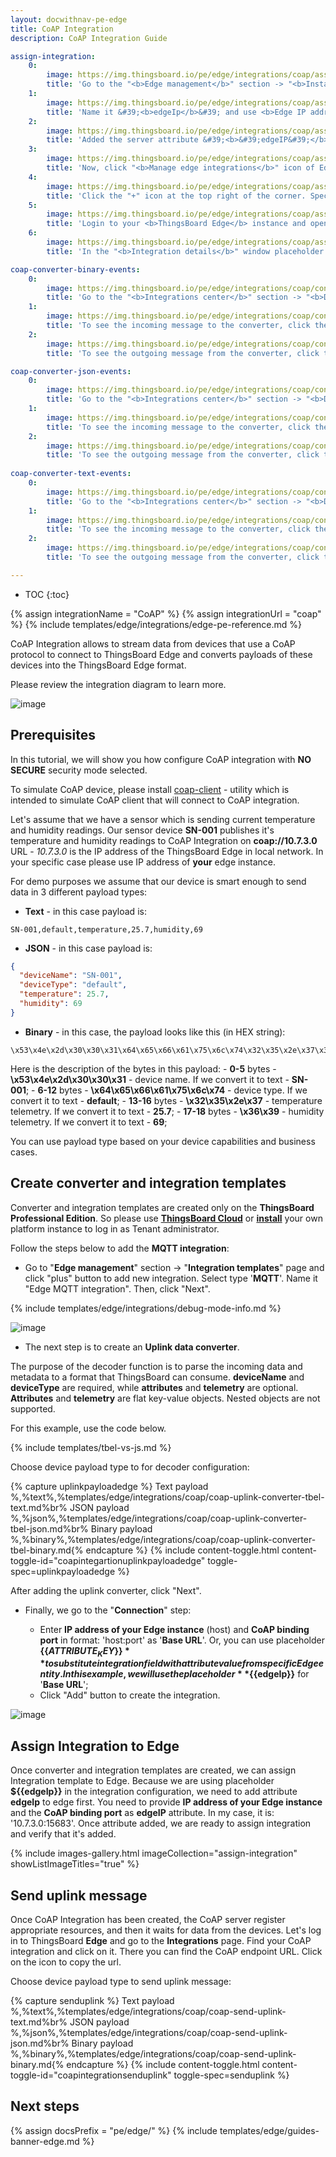 ```yaml
---
layout: docwithnav-pe-edge
title: CoAP Integration
description: CoAP Integration Guide

assign-integration:
    0:
        image: https://img.thingsboard.io/pe/edge/integrations/coap/assign-coap-integration-1-edge.png
        title: 'Go to the "<b>Edge management</b>" section -> "<b>Instances</b>" page, click on your edge instance to open "Edge details" window, and navigate to the "<b>Attributes</b>" tab. Click "plus" icon to add new <b>server attribute</b> to Edge;'
    1:
        image: https://img.thingsboard.io/pe/edge/integrations/coap/assign-coap-integration-2-edge.png
        title: 'Name it &#39;<b>edgeIp</b>&#39; and use <b>Edge IP address</b> and <b>CoAP bind port</b> in following format: &#39;host:port&#39;. After, click "Add" button;'
    2:
        image: https://img.thingsboard.io/pe/edge/integrations/coap/assign-coap-integration-3-edge.png
        title: 'Added the server attribute &#39;<b>&#39;edgeIP&#39;</b>&#39; to the edge;'
    3:
        image: https://img.thingsboard.io/pe/edge/integrations/coap/assign-coap-integration-4-edge.png
        title: 'Now, click "<b>Manage edge integrations</b>" icon of Edge entity;'
    4:
        image: https://img.thingsboard.io/pe/edge/integrations/coap/assign-coap-integration-5-edge.png
        title: 'Click the "+" icon at the top right of the corner. Specify your integration and click "Assign" button to assign it to the Edge;'
    5:
        image: https://img.thingsboard.io/pe/edge/integrations/coap/assign-coap-integration-6-edge.png
        title: 'Login to your <b>ThingsBoard Edge</b> instance and open "<b>Integrations center</b>" section -> "<b>Integrations</b>" page. You should see your integration. Click on it;'
    6:
        image: https://img.thingsboard.io/pe/edge/integrations/coap/assign-coap-integration-7-edge.png
        title: 'In the "<b>Integration details</b>" window placeholder <b>${{edgeIP}}</b> will be replaced with the value of the attribute.'

coap-converter-binary-events:
    0:
        image: https://img.thingsboard.io/pe/edge/integrations/coap/converter-events-coap-1-edge.png
        title: 'Go to the "<b>Integrations center</b>" section -> "<b>Data converters</b>" page, click on the uplink converter to open "Data converter details" window, and navigate to the "<b>Events</b>" tab. There you will find an uplink message;'
    1:
        image: https://img.thingsboard.io/pe/edge/integrations/coap/converter-events-coap-binary-payload-2-edge.png
        title: 'To see the incoming message to the converter, click the three dots in the &#39;In&#39; column;'
    2:
        image: https://img.thingsboard.io/pe/edge/integrations/coap/converter-events-coap-3-edge.png
        title: 'To see the outgoing message from the converter, click the three dots in the &#39;Out&#39; column.'

coap-converter-json-events:
    0:
        image: https://img.thingsboard.io/pe/edge/integrations/coap/converter-events-coap-1-edge.png
        title: 'Go to the "<b>Integrations center</b>" section -> "<b>Data converters</b>" page, click on the uplink converter to open "Data converter details" window, and navigate to the "<b>Events</b>" tab. There you will find an uplink message;'
    1:
        image: https://img.thingsboard.io/pe/edge/integrations/coap/converter-events-coap-json-payload-2-edge.png
        title: 'To see the incoming message to the converter, click the three dots in the &#39;In&#39; column;'
    2:
        image: https://img.thingsboard.io/pe/edge/integrations/coap/converter-events-coap-3-edge.png
        title: 'To see the outgoing message from the converter, click the three dots in the &#39;Out&#39; column.'
    
coap-converter-text-events:
    0:
        image: https://img.thingsboard.io/pe/edge/integrations/coap/converter-events-coap-1-edge.png
        title: 'Go to the "<b>Integrations center</b>" section -> "<b>Data converters</b>" page, click on the uplink converter to open "Data converter details" window, and navigate to the "<b>Events</b>" tab. There you will find an uplink message;'
    1:
        image: https://img.thingsboard.io/pe/edge/integrations/coap/converter-events-coap-text-payload-2-edge.png
        title: 'To see the incoming message to the converter, click the three dots in the &#39;In&#39; column;'
    2:
        image: https://img.thingsboard.io/pe/edge/integrations/coap/converter-events-coap-3-edge.png
        title: 'To see the outgoing message from the converter, click the three dots in the &#39;Out&#39; column.'

---
```


* TOC
{:toc}

{% assign integrationName = "CoAP" %}
{% assign integrationUrl = "coap" %}
{% include templates/edge/integrations/edge-pe-reference.md %}

CoAP Integration allows to stream data from devices that use a CoAP protocol to connect to ThingsBoard Edge and converts payloads of these devices into the ThingsBoard Edge format.

Please review the integration diagram to learn more.

![image](https://img.thingsboard.io/user-guide/integrations/coap-integration.svg)

## Prerequisites

In this tutorial, we will show you how configure CoAP integration with **NO SECURE** security mode selected. 

To simulate CoAP device, please install [coap-client](http://manpages.ubuntu.com/manpages/focal/man5/coap-client.5.html) - utility which is intended to simulate CoAP client that will connect to CoAP integration.

Let's assume that we have a sensor which is sending current temperature and humidity readings.
Our sensor device **SN-001** publishes it's temperature and humidity readings to CoAP Integration on **coap://10.7.3.0** URL - *10.7.3.0* is the IP address of the ThingsBoard Edge in local network. In your specific case please use IP address of **your** edge instance.

For demo purposes we assume that our device is smart enough to send data in 3 different payload types:
- **Text** - in this case payload is:
```text
SN-001,default,temperature,25.7,humidity,69
```

- **JSON** - in this case payload is:
```json
{
  "deviceName": "SN-001",
  "deviceType": "default",
  "temperature": 25.7,
  "humidity": 69
}
```

- **Binary** - in this case, the payload looks like this (in HEX string):
```text
\x53\x4e\x2d\x30\x30\x31\x64\x65\x66\x61\x75\x6c\x74\x32\x35\x2e\x37\x36\x39
``` 
  Here is the description of the bytes in this payload:
    - **0-5** bytes - **\x53\x4e\x2d\x30\x30\x31** - device name. If we convert it to text - **SN-001**;
    - **6-12** bytes - **\x64\x65\x66\x61\x75\x6c\x74** - device type. If we convert it to text - **default**;
    - **13-16** bytes - **\x32\x35\x2e\x37** - temperature telemetry. If we convert it to text - **25.7**;
    - **17-18** bytes - **\x36\x39** - humidity telemetry. If we convert it to text - **69**;

You can use payload type based on your device capabilities and business cases.

## Create converter and integration templates

Converter and integration templates are created only on the **ThingsBoard Professional Edition**.
So please use [**ThingsBoard Cloud**](https://thingsboard.cloud/signup) or [**install**](/docs/user-guide/install/pe/installation-options/) your own platform instance to log in as Tenant administrator.

Follow the steps below to add the **MQTT integration**:

- Go to "**Edge management**" section -> "**Integration templates**" page and click "plus" button to add new integration. Select type '**MQTT**'. Name it "Edge MQTT integration". Then, click "Next".

{% include templates/edge/integrations/debug-mode-info.md %}

![image](https://img.thingsboard.io/pe/edge/integrations/coap/add-coap-integration-template-1-edge.png)

- The next step is to create an **Uplink data converter**.

The purpose of the decoder function is to parse the incoming data and metadata to a format that ThingsBoard can consume.
**deviceName** and **deviceType** are required, while **attributes** and **telemetry** are optional.
**Attributes** and **telemetry** are flat key-value objects. Nested objects are not supported.

For this example, use the code below.

{% include templates/tbel-vs-js.md %}

Choose device payload type to for decoder configuration:

{% capture uplinkpayloadedge %}
Text payload<br>%,%text%,%templates/edge/integrations/coap/coap-uplink-converter-tbel-text.md%br%
JSON payload<br>%,%json%,%templates/edge/integrations/coap/coap-uplink-converter-tbel-json.md%br%
Binary payload<br>%,%binary%,%templates/edge/integrations/coap/coap-uplink-converter-tbel-binary.md{% endcapture %}
{% include content-toggle.html content-toggle-id="coapintegartionuplinkpayloadedge" toggle-spec=uplinkpayloadedge %}

After adding the uplink converter, click "Next".

- Finally, we go to the "**Connection**" step:

  - Enter **IP address of your Edge instance** (host) and **CoAP binding port** in format: 'host:port' as '**Base URL**'. Or, you can use placeholder **$\{\{ATTRIBUTE_KEY\}\}** to substitute integration field with attribute value from specific Edge entity.
  In this example, we will use the placeholder **$\{\{edgeIp\}\}** for '**Base URL**';
  - Click "Add" button to create the integration.

![image](https://img.thingsboard.io/pe/edge/integrations/coap/add-coap-integration-template-3-edge.png)

## Assign Integration to Edge

Once converter and integration templates are created, we can assign Integration template to Edge.
Because we are using placeholder **$\{\{edgeIp\}\}** in the integration configuration, we need to add attribute **edgeIp** to edge first.
You need to provide **IP address of your Edge instance** and the **CoAP binding port** as **edgeIP** attribute. In my case, it is: '10.7.3.0:15683'.
Once attribute added, we are ready to assign integration and verify that it's added.

{% include images-gallery.html imageCollection="assign-integration" showListImageTitles="true" %}

## Send uplink message

Once CoAP Integration has been created, the CoAP server register appropriate resources, and then it waits for data from the devices.
Let's log in to ThingsBoard **Edge** and go to the **Integrations** page. Find your CoAP integration and click on it. There you can find the CoAP endpoint URL. Click on the icon to copy the url.

Choose device payload type to send uplink message:

{% capture senduplink %}
Text payload<br>%,%text%,%templates/edge/integrations/coap/coap-send-uplink-text.md%br%
JSON payload<br>%,%json%,%templates/edge/integrations/coap/coap-send-uplink-json.md%br%
Binary payload<br>%,%binary%,%templates/edge/integrations/coap/coap-send-uplink-binary.md{% endcapture %}
{% include content-toggle.html content-toggle-id="coapintegrationsenduplink" toggle-spec=senduplink %}

## Next steps

{% assign docsPrefix = "pe/edge/" %}
{% include templates/edge/guides-banner-edge.md %}